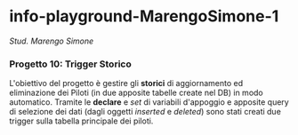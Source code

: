 # info-playground-MarengoSimone-1

_Stud. Marengo Simone_

### Progetto 10: Trigger Storico
L'obiettivo del progetto è gestire gli **storici** di aggiornamento ed eliminazione dei Piloti (in due apposite tabelle create nel DB) in modo automatico. Tramite le
**declare** e *set* di variabili d'appoggio e apposite query di selezione dei dati (dagli oggetti *inserted* e *deleted*) sono stati creati due trigger sulla tabella principale 
dei piloti.
